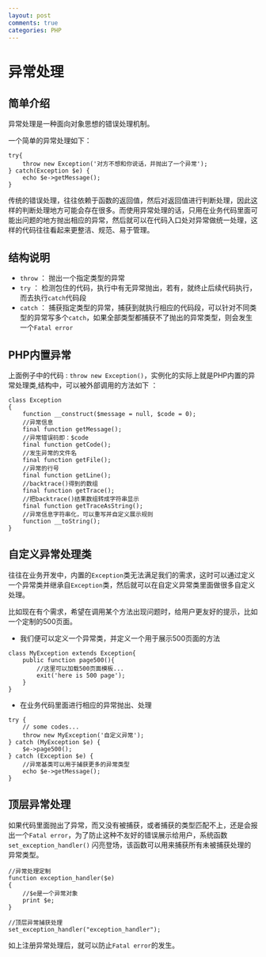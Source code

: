 ```yaml
---
layout: post
comments: true
categories: PHP
---
```


# 异常处理

## 简单介绍

异常处理是一种面向对象思想的错误处理机制。

一个简单的异常处理如下：

```
try{
    throw new Exception('对方不想和你说话，并抛出了一个异常');
} catch(Exception $e) {
    echo $e->getMessage();
}
```

传统的错误处理，往往依赖于函数的返回值，然后对返回值进行判断处理，因此这样的判断处理地方可能会存在很多。而使用异常处理的话，只用在业务代码里面可能出问题的地方抛出相应的异常，然后就可以在代码入口处对异常做统一处理，这样的代码往往看起来更整洁、规范、易于管理。

## 结构说明

- `throw` ： 抛出一个指定类型的异常
- `try`   ： 检测包住的代码，执行中有无异常抛出，若有，就终止后续代码执行，而去执行`catch`代码段
- `catch` ： 捕获指定类型的异常，捕获到就执行相应的代码段，可以针对不同类型的异常写多个`catch`，如果全部类型都捕获不了抛出的异常类型，则会发生一个`Fatal error`


## PHP内置异常

上面例子中的代码 : `throw new Exception()`，实例化的实际上就是PHP内置的异常处理类,结构中，可以被外部调用的方法如下 ：

```
class Exception  
{  
    function __construct($message = null, $code = 0);  
    //异常信息
    final function getMessage();
    //异常错误码即：$code
    final function getCode(); 
    //发生异常的文件名
    final function getFile();   
    //异常的行号
    final function getLine();
    //backtrace()得到的数组 
    final function getTrace();        
    //把backtrace()结果数组转成字符串显示
    final function getTraceAsString();
    //异常信息字符串化，可以重写并自定义展示规则
    function __toString();
} 
```


## 自定义异常处理类

往往在业务开发中，内置的`Exception`类无法满足我们的需求，这时可以通过定义一个异常类并继承自`Exception`类，然后就可以在自定义异常类里面做很多自定义处理。

比如现在有个需求，希望在调用某个方法出现问题时，给用户更友好的提示，比如一个定制的500页面。

- 我们便可以定义一个异常类，并定义一个用于展示500页面的方法

```
class MyException extends Exception{
    public function page500(){
    	//这里可以加载500页面模板...
    	exit('here is 500 page');
    }
} 
```

- 在业务代码里面进行相应的异常抛出、处理

```
try {  
    // some codes... 
    throw new MyException('自定义异常');  
} catch (MyException $e) {
    $e->page500();
} catch (Exception $e) {
    //异常基类可以用于捕获更多的异常类型
    echo $e->getMessage();
}
```

## 顶层异常处理

如果代码里面抛出了异常，而又没有被捕获，或者捕获的类型匹配不上，还是会报出一个`Fatal error`，为了防止这种不友好的错误展示给用户，系统函数 `set_exception_handler()` 闪亮登场，该函数可以用来捕获所有未被捕获处理的异常类型。

```
//异常处理定制
function exception_handler($e) 
{ 
    //$e是一个异常对象 
    print $e;
}

//顶层异常捕获处理
set_exception_handler("exception_handler"); 
```

如上注册异常处理后，就可以防止`Fatal error`的发生。